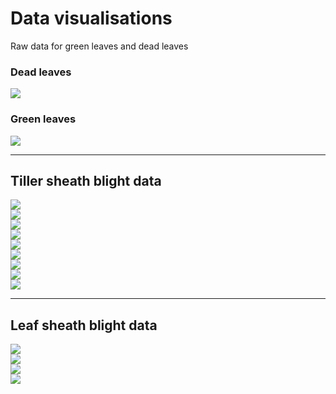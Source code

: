 # Data visualisations

Raw data for green leaves and dead leaves

### Dead leaves

<img src="DL_value.png" style="display: block; margin: auto;" />

### Green leaves

<img src="GL_value.png" style="display: block; margin: auto;" />

******

## Tiller sheath blight data

<img src="TShB_rating.png" style="display: block; margin: auto;" />

<img src="TShB_incidence.png" style="display: block; margin: auto;" />

<img src="TShB_severity_over_time.png" style="display: block; margin: auto;" />

<img src="TShB_incidence_over_time.png" style="display: block; margin: auto;" />

<img src="TShB_Incidence_plot.png" style="display: block; margin: auto;" />

<img src="TShB_inc_AUDPS_dotplot.png" style="display: block; margin: auto;" />

<img src="TShB_sev_AUDPS_dotplot.png" style="display: block; margin: auto;" />

<img src="TShB_incidence_progress_curves.png" style="display: block; margin: auto;" />

<img src="TShB_progress_curves.png" style="display: block; margin: auto;" />

******

## Leaf sheath blight data

<img src="LShB_rating.png" style="display: block; margin: auto;" />

<img src="LShB_severity_over_time.png" style="display: block; margin: auto;" />

<img src="LShB_sev_AUDPS_dotplot.png" style="display: block; margin: auto;" />

<img src="LShB_progress_curves.png" style="display: block; margin: auto;" />

